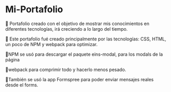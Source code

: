 # Mi-Portafolio

📌 Portafolio creado con el objetivo de mostrar mis conocimientos en diferentes tecnologías, irá creciendo a lo largo del tiempo.

📌 Este portafolio fué creado principalmente por las tecnologías: CSS, HTML, un poco de NPM y webpack para optimizar.

📌NPM se usó para descargar el paquete eins-modal, para los modals de la página

📌webpack para comprimir todo y hacerlo menos pesado.

📌También se usó la app Formspree para poder enviar mensajes reales desde el forms.


